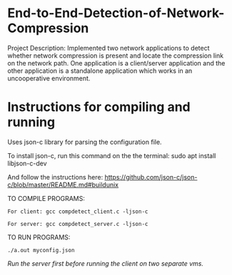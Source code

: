 # End-to-End-Detection-of-Network-Compression
Project Description: Implemented two network applications to detect whether network compression is present and locate the compression link on the network path. One application is a client/server application and the other application is a standalone application which works in an uncooperative environment. 

# Instructions for compiling and running

Uses json-c library for parsing the configuration file.

To install json-c, run this command on the the terminal: sudo apt install libjson-c-dev

And follow the instructions here: https://github.com/json-c/json-c/blob/master/README.md#buildunix

TO COMPILE PROGRAMS:

    For client: gcc compdetect_client.c -ljson-c
    
    For server: gcc compdetect_server.c -ljson-c
    
TO RUN PROGRAMS: 
    
    ./a.out myconfig.json

*Run the server first before running the client on two separate vms.*
